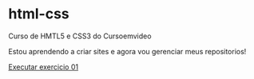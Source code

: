 # html-css
 Curso de HMTL5 e CSS3 do Cursoemvideo

 Estou aprendendo a criar sites e agora vou gerenciar meus repositorios!

<a href= "https://limagl.github.io/html-css/exercicios/ex001/"> Executar exercicio 01 
